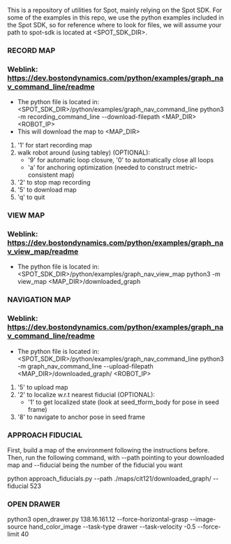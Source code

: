 This is a repository of utilities for Spot, mainly relying on the Spot SDK. For some of the examples in this repo, we use the python examples included in the Spot SDK, so for reference where to look for files, we will assume your path to spot-sdk is located at <SPOT_SDK_DIR>.

### RECORD MAP ###
### Weblink: https://dev.bostondynamics.com/python/examples/graph_nav_command_line/readme
- The python file is located in: <SPOT_SDK_DIR>/python/examples/graph_nav_command_line
	python3 -m recording_command_line --download-filepath <MAP_DIR> <ROBOT_IP>
- This will download the map to <MAP_DIR>
1) '1' for start recording map
2) walk robot around (using tabley)
(OPTIONAL):
	- '9' for automatic loop closure, '0' to automatically close all loops
	- 'a' for anchoring optimization (needed to construct metric-consistent map)
3) '2' to stop map recording
4) '5' to download map
5) 'q' to quit

### VIEW MAP ###
### Weblink: https://dev.bostondynamics.com/python/examples/graph_nav_view_map/readme
- The python file is located in: <SPOT_SDK_DIR>/python/examples/graph_nav_view_map
python3 -m view_map <MAP_DIR>/downloaded_graph

### NAVIGATION MAP ###
### Weblink: https://dev.bostondynamics.com/python/examples/graph_nav_command_line/readme
- The python file is located in: <SPOT_SDK_DIR>/python/examples/graph_nav_command_line
python3 -m graph_nav_command_line --upload-filepath <MAP_DIR>/downloaded_graph/ <ROBOT_IP> 
1) '5' to upload map
2) '2' to localize w.r.t nearest fiducial
(OPTIONAL):
	- '1' to get localized state (look at seed_tform_body for pose in seed frame)
3) '8' to navigate to anchor pose in seed frame

### APPROACH FIDUCIAL ###
First, build a map of the environment following the instructions before. Then, run the following command, with --path pointing to your downloaded map and --fiducial being the number of the fiducial you want

python approach_fiducials.py --path ./maps/cit121/downloaded_graph/ --fiducial 523


### OPEN DRAWER ###
python3 open_drawer.py 138.16.161.12 --force-horizontal-grasp --image-source hand_color_image --task-type drawer --task-velocity -0.5 --force-limit 40
